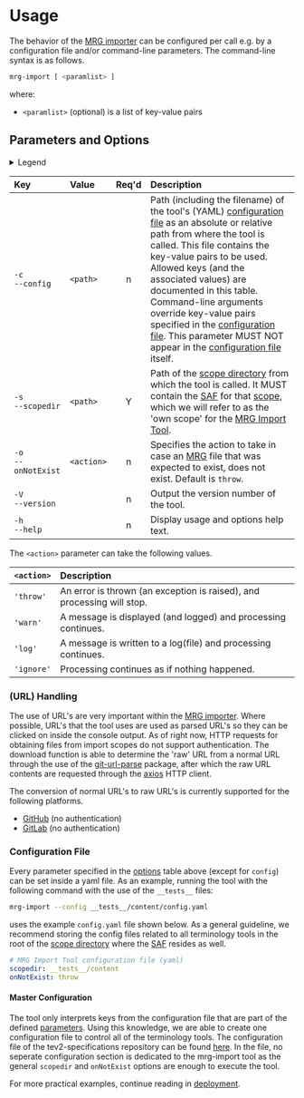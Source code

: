 # Usage

The behavior of the [MRG importer](@) can be configured per call e.g. by a configuration file and/or command-line parameters. The command-line syntax is as follows.

~~~bash
mrg-import [ <paramlist> ]
~~~

where:
- `<paramlist>` (optional) is a list of key-value pairs

## Parameters and Options

<details>
  <summary>Legend</summary>

The columns in the following table are defined as follows:
1. **`Key`** is the text to be used as a key.
2. **`Value`** represents the kind of value to be used.
3. **`Req'd`** specifies whether (`Y`) or not (`n`) the field is required to be present when the tool is being called. If required, it MUST either be present in the configuration file, or as a command-line parameter.
4. **`Description`** specifies the meaning of the `Value` field, and other things you may need to know, e.g. why it is needed, a required syntax, etc.

</details>

| Key                     | Value      | Req'd | Description |
| :---------------------- | :--------- | :---: | :---------- |
| `-c`<br/>`--config`     | `<path>`   |   n   | Path (including the filename) of the tool's (YAML) [configuration file](#configuration-file) as an absolute or relative path from where the tool is called. This file contains the key-value pairs to be used. Allowed keys (and the associated values) are documented in this table. Command-line arguments override key-value pairs specified in the [configuration file](#configuration-file). This parameter MUST NOT appear in the [configuration file](#configuration-file) itself. |
| `-s`<br/>`--scopedir`   | `<path>`   |   Y   | Path of the [scope directory](@) from which the tool is called. It MUST contain the [SAF](@) for that [scope](@), which we will refer to as the 'own scope' for the [MRG Import Tool](@). |
| `-o`<br/>`--onNotExist` | `<action>` |   n   | Specifies the action to take in case an [MRG](@) file that was expected to exist, does not exist. Default is `throw`. |
| `-V`<br/>`--version`    |            |   n   | Output the version number of the tool. |
| `-h`<br/>`--help`       |            |   n   | Display usage and options help text. |

The `<action>` parameter can take the following values.

| `<action>` | Description |
| :--------- | :---------- |
| `'throw'`  | An error is thrown (an exception is raised), and processing will stop. |
| `'warn'`   | A message is displayed (and logged) and processing continues. |
| `'log'`    | A message is written to a log(file) and processing continues. |
| `'ignore'` | Processing continues as if nothing happened. |

### (URL) Handling

The use of URL's are very important within the [MRG importer](@). Where possible, URL's that the tool uses are used as parsed URL's so they can be clicked on inside the console output. As of right now, HTTP requests for obtaining files from import scopes do not support authentication. The download function is able to determine the 'raw' URL from a normal URL through the use of the [git-url-parse](https://www.npmjs.com/package/git-url-parse) package, after which the raw URL contents are requested through the [axios](https://www.npmjs.com/package/axios) HTTP client.

The conversion of normal URL's to raw URL's is currently supported for the following platforms.
- [GitHub](https://github.com/) (no authentication)
- [GitLab](https://gitlab.com/) (no authentication)


### Configuration File
Every parameter specified in the [options](#parameters-and-options) table above (except for `config`) can be set inside a yaml file. As an example, running the tool with the following command with the use of the `__tests__` files:

```bash
mrg-import --config __tests__/content/config.yaml
```

uses the example `config.yaml` file shown below. As a general guideline, we recommend storing the config files related to all terminology tools in the root of the [scope directory](@) where the [SAF](@) resides as well.

```yaml title="__tests__/content/config.yaml"
# MRG Import Tool configuration file (yaml)
scopedir: __tests__/content
onNotExist: throw
```

#### Master Configuration
The tool only interprets keys from the configuration file that are part of the defined [parameters](#parameters-and-options). Using this knowledge, we are able to create one configuration file to control all of the terminology tools. The configuration file of the tev2-specifications repository can be found [here](https://github.com/tno-terminology-design/tev2-specifications/blob/main/docs/config.yaml). In the file, no seperate configuration section is dedicated to the mrg-import tool as the general `scopedir` and `onNotExist` options are enough to execute the tool.

For more practical examples, continue reading in [deployment](deployment).
